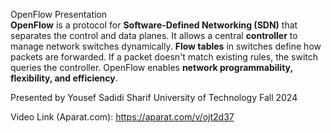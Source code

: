 OpenFlow Presentation
<br>
**OpenFlow** is a protocol for **Software-Defined Networking (SDN)** that separates the control and data planes. It allows a central **controller** to manage network switches dynamically. **Flow tables** in switches define how packets are forwarded. If a packet doesn't match existing rules, the switch queries the controller. OpenFlow enables **network programmability, flexibility, and efficiency**.


Presented by Yousef Sadidi
Sharif University of Technology
Fall 2024

Video Link (Aparat.com): https://aparat.com/v/ojt2d37
